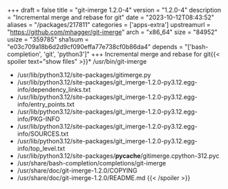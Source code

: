 +++
draft = false
title = "git-imerge 1.2.0-4"
version = "1.2.0-4"
description = "Incremental merge and rebase for git"
date = "2023-10-12T08:43:52"
aliases = "/packages/217811"
categories = ['apps-extra']
upstreamurl = "https://github.com/mhagger/git-imerge"
arch = "x86_64"
size = "84952"
usize = "359785"
sha1sum = "e03c709a18b6d2d9cf090effa77e738cf0b86da4"
depends = "['bash-completion', 'git', 'python3']"
+++
Incremental merge and rebase for git{{< spoiler text="show files" >}}* /usr/bin/git-imerge
* /usr/lib/python3.12/site-packages/gitimerge.py
* /usr/lib/python3.12/site-packages/git_imerge-1.2.0-py3.12.egg-info/dependency_links.txt
* /usr/lib/python3.12/site-packages/git_imerge-1.2.0-py3.12.egg-info/entry_points.txt
* /usr/lib/python3.12/site-packages/git_imerge-1.2.0-py3.12.egg-info/PKG-INFO
* /usr/lib/python3.12/site-packages/git_imerge-1.2.0-py3.12.egg-info/SOURCES.txt
* /usr/lib/python3.12/site-packages/git_imerge-1.2.0-py3.12.egg-info/top_level.txt
* /usr/lib/python3.12/site-packages/__pycache__/gitimerge.cpython-312.pyc
* /usr/share/bash-completion/completions/git-imerge
* /usr/share/doc/git-imerge-1.2.0/COPYING
* /usr/share/doc/git-imerge-1.2.0/README.md
{{< /spoiler >}}